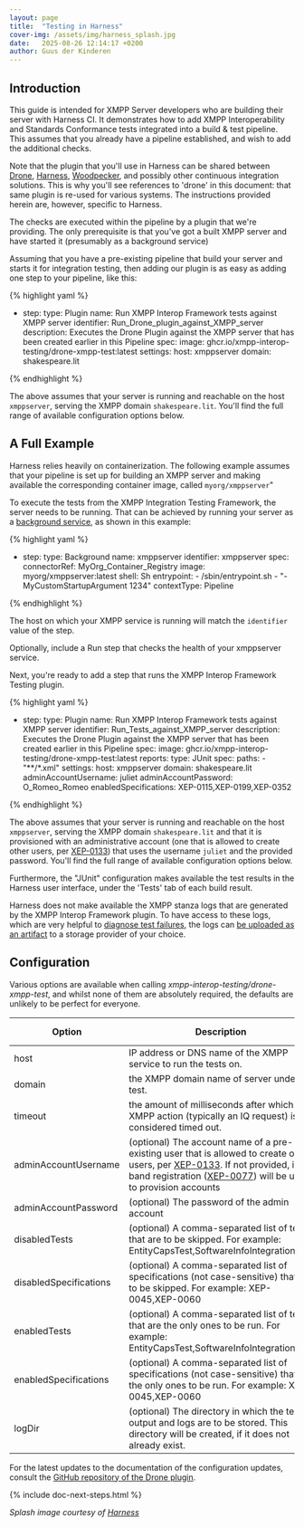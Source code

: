 ```yaml
---
layout: page
title:  "Testing in Harness"
cover-img: /assets/img/harness_splash.jpg
date:   2025-08-26 12:14:17 +0200
author: Guus der Kinderen
---
```


## Introduction

This guide is intended for XMPP Server developers who are building their server with Harness CI. It demonstrates how to add XMPP Interoperability and Standards Conformance tests integrated into a build & test pipeline. This assumes that you already have a pipeline established, and wish to add the additional checks.

Note that the plugin that you'll use in Harness can be shared between [Drone](/documentation/drone), [Harness](/documentation/harness), [Woodpecker](/documentation/woodpecker), and possibly other continuous integration solutions. This is why you'll see references to 'drone' in this document: that same plugin is re-used for various systems. The instructions provided herein are, however, specific to Harness.

The checks are executed within the pipeline by a plugin that we're providing. The only prerequisite is that you've got a built XMPP server and have started it (presumably as a background service)

Assuming that you have a pre-existing pipeline that build your server and starts it for integration testing, then adding our plugin is as easy as adding one step to your pipeline, like this:

{% highlight yaml %}

- step:
    type: Plugin
    name: Run XMPP Interop Framework tests against XMPP server
    identifier: Run_Drone_plugin_against_XMPP_server
    description: Executes the Drone Plugin against the XMPP server that has been created earlier in this Pipeline
    spec:
      image: ghcr.io/xmpp-interop-testing/drone-xmpp-test:latest
      settings:
        host: xmppserver
        domain: shakespeare.lit

{% endhighlight %}

The above assumes that your server is running and reachable on the host `xmppserver`, serving the XMPP domain `shakespeare.lit`. You'll find the full range of available configuration options below.

## A Full Example

Harness relies heavily on containerization. The following example assumes that your pipeline is set up for building an XMPP server and making available the corresponding container image, called `myorg/xmppserver`"

To execute the tests from the XMPP Integration Testing Framework, the server needs to be running. That can be achieved by running your server as a [background service](https://developer.harness.io/docs/continuous-integration/use-ci/manage-dependencies/health-check-services/), as shown in this example:

{% highlight yaml %}

- step:
    type: Background
    name: xmppserver
    identifier: xmppserver
    spec:
      connectorRef: MyOrg_Container_Registry
      image: myorg/xmppserver:latest
      shell: Sh
      entrypoint:
        - /sbin/entrypoint.sh
        - "-MyCustomStartupArgument 1234"
  contextType: Pipeline

{% endhighlight %}

The host on which your XMPP service is running will match the `identifier` value of the step.

Optionally, include a Run step that checks the health of your xmppserver service.

Next, you're ready to add a step that runs the XMPP Interop Framework Testing plugin.

{% highlight yaml %}

- step:
    type: Plugin
    name: Run XMPP Interop Framework tests against XMPP server
    identifier: Run_Tests_against_XMPP_server
    description: Executes the Drone Plugin against the XMPP server that has been created earlier in this Pipeline
    spec:
      image: ghcr.io/xmpp-interop-testing/drone-xmpp-test:latest
      reports:
        type: JUnit
        spec:
          paths:
            - "**/*.xml"
      settings:
        host: xmppserver
        domain: shakespeare.lit
        adminAccountUsername: juliet
        adminAccountPassword: O_Romeo_Romeo
        enabledSpecifications: XEP-0115,XEP-0199,XEP-0352

{% endhighlight %}

The above assumes that your server is running and reachable on the host `xmppserver`, serving the XMPP domain `shakespeare.lit` and that it is provisioned with an administrative account (one that is allowed to create other users, per [XEP-0133](https://xmpp.org/extensions/xep-0133.html)) that uses the username `juliet` and the provided password. You'll find the full range of available configuration options below.

Furthermore, the "JUnit" configuration makes available the test results in the Harness user interface, under the 'Tests' tab of each build result.

Harness does not make available the XMPP stanza logs that are generated by the XMPP Interop Framework plugin. To have access to these logs, which are very helpful to [diagnose test failures](/documentation/diagnose-test-failures), the logs can [be uploaded as an artifact](https://developer.harness.io/docs/category/uploaddownload-artifacts) to a storage provider of your choice.

## Configuration

Various options are available when calling _xmpp-interop-testing/drone-xmpp-test_, and whilst none of them are absolutely required, the defaults are unlikely to be perfect for everyone.

| Option                 | Description                                                                                                                                                                                                                                                                           | Default value       |
|------------------------|---------------------------------------------------------------------------------------------------------------------------------------------------------------------------------------------------------------------------------------------------------------------------------------|---------------------|
| host                   | IP address or DNS name of the XMPP service to run the tests on.                                                                                                                                                                                                                       | 127.0.0.1           |
| domain                 | the XMPP domain name of server under test.                                                                                                                                                                                                                                            | example.org         |
| timeout                | the amount of milliseconds after which an XMPP action (typically an IQ request) is considered timed out.                                                                                                                                                                              | 5000 (five seconds) |
| adminAccountUsername   | (optional) The account name of a pre-existing user that is allowed to create other users, per [XEP-0133](https://xmpp.org/extensions/xep-0133.html). If not provided, in-band registration ([XEP-0077](https://xmpp.org/extensions/xep-0077.html)) will be used to provision accounts | -                   |
| adminAccountPassword   | (optional) The password of the admin account                                                                                                                                                                                                                                          | -                   |
| disabledTests          | (optional) A comma-separated list of tests that are to be skipped. For example: EntityCapsTest,SoftwareInfoIntegrationTest                                                                                                                                                            | -                   |
| disabledSpecifications | (optional) A comma-separated list of specifications (not case-sensitive) that are to be skipped. For example: XEP-0045,XEP-0060                                                                                                                                                       | -                   |
| enabledTests           | (optional) A comma-separated list of tests that are the only ones to be run. For example: EntityCapsTest,SoftwareInfoIntegrationTest                                                                                                                                                            | -                   |
| enabledSpecifications  | (optional) A comma-separated list of specifications (not case-sensitive) that are the only ones to be run. For example: XEP-0045,XEP-0060                                                                                                                                                       | -                   |
| logDir                 | (optional) The directory in which the test output and logs are to be stored. This directory will be created, if it does not already exist.                                                                                                                                            | ./output            |

For the latest updates to the documentation of the configuration updates, consult the [GitHub repository of the Drone plugin](https://github.com/XMPP-Interop-Testing/xmpp-interop-tests-drone-plugin).

{% include doc-next-steps.html %}

_Splash image courtesy of [Harness](https://developer.harness.io/img/ci.svg)_
